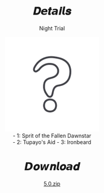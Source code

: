 <body>
  <div align="center">
    <h1>𝑫𝙚𝒕𝙖𝒊𝙡𝒔</h1>
    <p>Night Trial</p>
    <img src=https://raw.githubusercontent.com/Minato0211/minato-jsons/main/assets/unknown.webp></br>
    <a>- 1: Sprit of the Fallen Dawnstar</a></br>
    <a>- 2: Tupayo's Aid</a>
    <a>- 3: Ironbeard
    <h1>𝘿𝒐𝙬𝒏𝙡𝒐𝙖𝒅</h1>
    <a href="5.0.zip">5.0.zip</a></br>
  </div>
</body>
